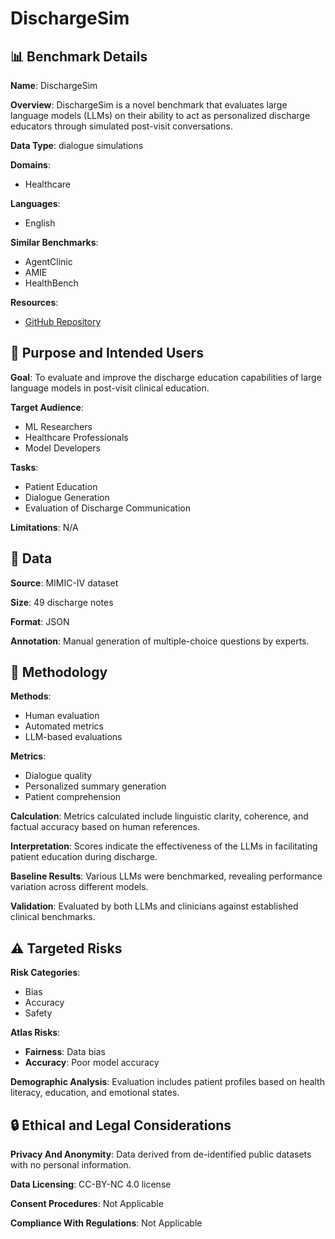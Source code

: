 # DischargeSim

## 📊 Benchmark Details

**Name**: DischargeSim

**Overview**: DischargeSim is a novel benchmark that evaluates large language models (LLMs) on their ability to act as personalized discharge educators through simulated post-visit conversations.

**Data Type**: dialogue simulations

**Domains**:
- Healthcare

**Languages**:
- English

**Similar Benchmarks**:
- AgentClinic
- AMIE
- HealthBench

**Resources**:
- [GitHub Repository](https://github.com/michaels6060/DischargeSim)

## 🎯 Purpose and Intended Users

**Goal**: To evaluate and improve the discharge education capabilities of large language models in post-visit clinical education.

**Target Audience**:
- ML Researchers
- Healthcare Professionals
- Model Developers

**Tasks**:
- Patient Education
- Dialogue Generation
- Evaluation of Discharge Communication

**Limitations**: N/A

## 💾 Data

**Source**: MIMIC-IV dataset

**Size**: 49 discharge notes

**Format**: JSON

**Annotation**: Manual generation of multiple-choice questions by experts.

## 🔬 Methodology

**Methods**:
- Human evaluation
- Automated metrics
- LLM-based evaluations

**Metrics**:
- Dialogue quality
- Personalized summary generation
- Patient comprehension

**Calculation**: Metrics calculated include linguistic clarity, coherence, and factual accuracy based on human references.

**Interpretation**: Scores indicate the effectiveness of the LLMs in facilitating patient education during discharge.

**Baseline Results**: Various LLMs were benchmarked, revealing performance variation across different models.

**Validation**: Evaluated by both LLMs and clinicians against established clinical benchmarks.

## ⚠️ Targeted Risks

**Risk Categories**:
- Bias
- Accuracy
- Safety

**Atlas Risks**:
- **Fairness**: Data bias
- **Accuracy**: Poor model accuracy

**Demographic Analysis**: Evaluation includes patient profiles based on health literacy, education, and emotional states.

## 🔒 Ethical and Legal Considerations

**Privacy And Anonymity**: Data derived from de-identified public datasets with no personal information.

**Data Licensing**: CC-BY-NC 4.0 license

**Consent Procedures**: Not Applicable

**Compliance With Regulations**: Not Applicable
